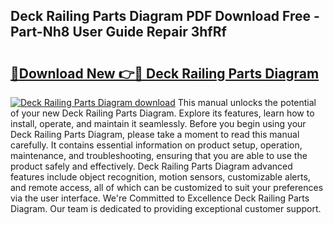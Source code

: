 ## Deck Railing Parts Diagram PDF Download Free - Part-Nh8 User Guide Repair 3hfRf

# <h2><a href="http://dfs3nb.blite.top/?on=Deck+Railing+Parts+Diagram">🔗Download New 👉🔴 Deck Railing Parts Diagram</a></h2>

[![Deck Railing Parts Diagram download](https://i.imgur.com/lujVjoI.png)](http://dfs3nb.blite.top/?on=Deck+Railing+Parts+Diagram)
This manual unlocks the potential of your new Deck Railing Parts Diagram. Explore its features, learn how to install, operate, and maintain it seamlessly. Before you begin using your Deck Railing Parts Diagram, please take a moment to read this manual carefully. It contains essential information on product setup, operation, maintenance, and troubleshooting, ensuring that you are able to use the product safely and effectively. Deck Railing Parts Diagram advanced features include object recognition, motion sensors, customizable alerts, and remote access, all of which can be customized to suit your preferences via the user interface. We're Committed to Excellence Deck Railing Parts Diagram. Our team is dedicated to providing exceptional customer support.
